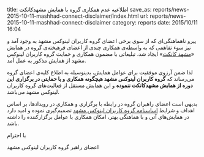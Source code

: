 title: اطلاعیه عدم همکاری گروه با همایش مشهدکانکت
save_as: reports/news-2015-10-11-mashhad-connect-disclaimer/index.html
url: reports/news-2015-10-11-mashhad-connect-disclaimer
category: reports
date: 2015/10/11 16:04

پیرو ناهماهنگی‌ای که از سوی برخی اعضای گروه کاربران لینوکس مشهد به وجود آمد و نیز سوء تفاهمی که به واسطه‌ی همکاری چندی از اعضای فرهیخته‌ی گروه در همایش «[مشهد کانکت](http://www.mashhadconnect.ir)» ایجاد شد، تبلیغاتی با مضمون همکاری و حمایت گروه کاربران لینوکس مشهد از همایش مذکور به عمل آمد.

لذا ضمن آرزوی موفقیت برای عوامل همایش، بدینوسیله به اطلاع کلیه‌ی اعضای گروه می‌رساند که **گروه کاربران لینوکس مشهد هیچگونه همکاری و یا حمایتی در برگزاری این دوره از همایش مشهدکانکت ننموده** و این همایش مستقل از فعالیت‌های گروه کاربران لینوکس مشهد می‌باشد.

بدیهی است اعضای راهبران گروه در رابطه با برگزاری و همکاری در رویدادها، بر اساس اهداف و شرایط [اساسنامه گروه کاربران لینوکس مشهد](/constitiution) تصمیم‌گیری نموده و امید دارد در همایش‌های آتی و با هماهنگی بهتر، امکان همکاری با عوامل برگزارکننده را داشته باشد.

با احترام

اعضای راهبر گروه کاربران لینوکس مشهد
